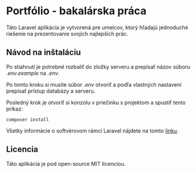 # Portfólio - bakalárska práca

Táto Laravel aplikácia je vytvorená pre umelcov, ktorý hľadajú jednoduché riešenie na prezentovanie svojich najlepších prác.

## Návod na inštaláciu

Po stiahnutí je potrebné rozbaliť do zložky serveru a prepísať názov súboru *.env.example* na *.env*.

Po tomto kroku si musíte súbor *.env* otvoriť a podľa vlastných nastavení prepísať prístup databázy a serveru.

Posledný krok je otvoriť si konzolu v priečinku s projektom a spustiť tento príkaz:

```
composer install
```

Všetky informácie o softvérovom rámci Laravel nájdete na tomto [linku](https://laravel.com/).

## Licencia

Táto aplikácia je pod open-source MIT licenciou.
